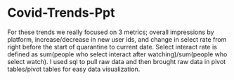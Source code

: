 # Covid-Trends-Ppt

For these trends we really focused on 3 metrics; overall impressions by platform, increase/decrease in new user ids, and change in select rate from right before the start of quarantine to current date. Select interact rate is defined as sum(people who select interact after watching)/sum(people who select watch). I used sql to pull raw data and then brought raw data in pivot tables/pivot tables for easy data visualization.
